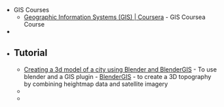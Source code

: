 - GIS Courses
	- [Geographic Information Systems (GIS) | Coursera](https://www.coursera.org/specializations/gis) - GIS Coursea Course
-
- ## Tutorial
	- [Creating a 3d model of a city using Blender and BlenderGIS](https://www.youtube.com/watch?v=dwj8npFZSyI) - To use blender and a GIS plugin - [BlenderGIS](https://github.com/domlysz/BlenderGIS) - to create a 3D topography by combining heightmap data and satellite imagery
	-
	-